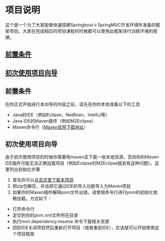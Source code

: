 # 项目说明
这个是一个为了大家能够快速搭建Springboot＋SpringMVC开发环境所准备的框架项目。大家在完成相应的项目课程的时候都可以使用此框架进行训练环境的搭建。

## [前置条件](#pre-requirement)
## [初次使用项目向导](#init-setup)

## <a name="pre-requirement"></a>前置条件
在你正式开始进行本向导的内容之前，请先在你的本地准备以下的工具
* Java的IDE（例如Eclipse，NetBean，IntelliJ等）
* Java IDE的Maven插件（例如M2Eclipse）
* Maven命令行（[Maven官网下载地址](https://maven.apache.org/download.cgi)）

## <a name="init-setup"></a>初次使用项目向导
由于初次使用项目的时候你需要用maven去下载一些本地资源，否则你的Maven IDE插件可能无法正确加载项目（例如Eclipse的M2Eclipse就会有这种问题）。这里列出初始化步骤
1. 首先你可以[点击这里下载本项目](https://github.com/jgnan/edu/raw/master/java/springmvc/resources/spring-boot-starter/spring-boot-starter.zip)
2. 把zip包解压，并且把它通过IDE的导入功能导入为Maven项目
3. 如果你的Maven插件解释pom文件出错，请使用命令行进行pom的初始化依赖加载。方式如下：
  * 打开命令行
  * 定位到你的pom.xml文件所在目录
  * 执行mvn dependency:resolve 命令下载相关资源
  * 回到IDE关闭项目然后重新打开项目（或者重启IDE），应该就可以开始使用这个项目框架
